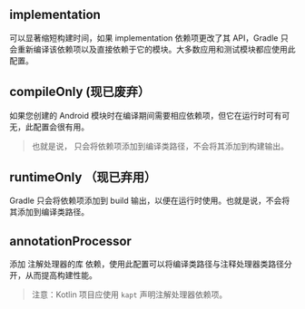 ## implementation

可以显著缩短构建时间，如果 implementation 依赖项更改了其 API，Gradle 只会重新编译该依赖项以及直接依赖于它的模块。大多数应用和测试模块都应使用此配置。

## compileOnly (现已废弃）

如果您创建的 Android 模块时在编译期间需要相应依赖项，但它在运行时可有可无，此配置会很有用。

>也就是说， 只会将依赖项添加到编译类路径，不会将其添加到构建输出。

## runtimeOnly （现已弃用）

Gradle 只会将依赖项添加到 build 输出，以便在运行时使用。也就是说，不会将其添加到编译类路径。 

## annotationProcessor

添加 注解处理器的库 依赖，使用此配置可以将编译类路径与注释处理器类路径分开，从而提高构建性能。

>注意：Kotlin 项目应使用 `kapt` 声明注解处理器依赖项。

